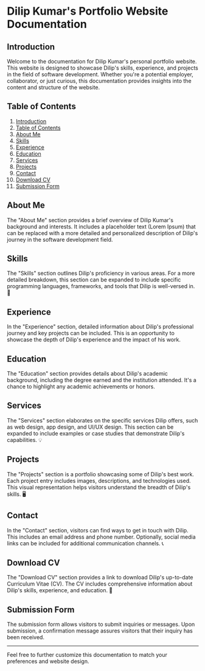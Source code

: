 
# Dilip Kumar's Portfolio Website Documentation

## Introduction

Welcome to the documentation for Dilip Kumar's personal portfolio website. This website is designed to showcase Dilip's skills, experience, and projects in the field of software development. Whether you're a potential employer, collaborator, or just curious, this documentation provides insights into the content and structure of the website.

## Table of Contents

1. [Introduction](#introduction)
2. [Table of Contents](#table-of-contents)
3. [About Me](#about-me)
4. [Skills](#skills)
5. [Experience](#experience)
6. [Education](#education)
7. [Services](#services)
8. [Projects](#projects)
9. [Contact](#contact)
10. [Download CV](#download-cv)
11. [Submission Form](#submission-form)

## About Me

The "About Me" section provides a brief overview of Dilip Kumar's background and interests. It includes a placeholder text (Lorem Ipsum) that can be replaced with a more detailed and personalized description of Dilip's journey in the software development field.

## Skills

The "Skills" section outlines Dilip's proficiency in various areas. For a more detailed breakdown, this section can be expanded to include specific programming languages, frameworks, and tools that Dilip is well-versed in. 🚀

## Experience

In the "Experience" section, detailed information about Dilip's professional journey and key projects can be included. This is an opportunity to showcase the depth of Dilip's experience and the impact of his work.

## Education

The "Education" section provides details about Dilip's academic background, including the degree earned and the institution attended. It's a chance to highlight any academic achievements or honors.

## Services

The "Services" section elaborates on the specific services Dilip offers, such as web design, app design, and UI/UX design. This section can be expanded to include examples or case studies that demonstrate Dilip's capabilities. 💡

## Projects

The "Projects" section is a portfolio showcasing some of Dilip's best work. Each project entry includes images, descriptions, and technologies used. This visual representation helps visitors understand the breadth of Dilip's skills. 🖥️

## Contact

In the "Contact" section, visitors can find ways to get in touch with Dilip. This includes an email address and phone number. Optionally, social media links can be included for additional communication channels. 📞

## Download CV

The "Download CV" section provides a link to download Dilip's up-to-date Curriculum Vitae (CV). The CV includes comprehensive information about Dilip's skills, experience, and education. 📄

## Submission Form

The submission form allows visitors to submit inquiries or messages. Upon submission, a confirmation message assures visitors that their inquiry has been received.

---

Feel free to further customize this documentation to match your preferences and website design.

